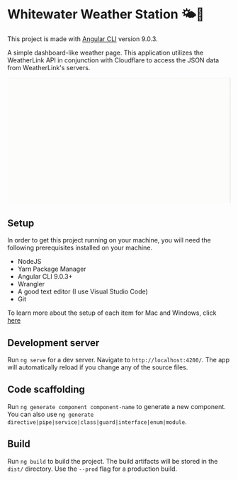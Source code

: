 # Whitewater Weather Station 🌤🌈
This project is made with [Angular CLI](https://github.com/angular/angular-cli) version 9.0.3.

A simple dashboard-like weather page. This application utilizes the WeatherLink API in conjunction with Cloudflare to access the JSON data from WeatherLink's servers.

![demo](docs/demo.gif)

## Setup
In order to get this project running on your machine, you will need the following prerequisites installed on your machine.

 - NodeJS
 - Yarn Package Manager
 - Angular CLI 9.0.3+
 - Wrangler
 - A good text editor (I use Visual Studio Code)
 - Git

To learn more about the setup of each item for Mac and Windows, click [here](SETUP.md)

## Development server

Run `ng serve` for a dev server. Navigate to `http://localhost:4200/`. The app will automatically reload if you change any of the source files.

## Code scaffolding

Run `ng generate component component-name` to generate a new component. You can also use `ng generate directive|pipe|service|class|guard|interface|enum|module`.

## Build

Run `ng build` to build the project. The build artifacts will be stored in the `dist/` directory. Use the `--prod` flag for a production build.


<!--stackedit_data:
eyJoaXN0b3J5IjpbLTEwNzYxNjMxMV19
-->
